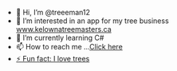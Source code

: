- 👋 Hi, I’m @treeeman12
- 👀 I’m interested in an app for my tree business www.kelownatreemasters.ca
- 🌱 I’m currently learning C#
- 📫 How to reach me ...<a href=https://www.kelownatreemasters.ca/TreeTrimmingandPruning>Click here
- ⚡ Fun fact: I love trees

<!---
treeeman12/treeeman12 is a ✨ special ✨ repository because its `README.md` (this file) appears on your GitHub profile.
You can click the Preview link to take a look at your changes.
--->
